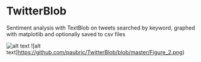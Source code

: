 # TwitterBlob
Sentiment analysis with TextBlob on tweets searched by keyword, graphed with matplotlib and optionally saved to csv files

![alt text](https://github.com/paubric/TwitterBlob/blob/master/Figure_1.png)
![alt text]https://github.com/paubric/TwitterBlob/blob/master/Figure_2.png)

